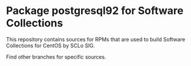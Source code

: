 # Package postgresql92 for Software Collections

This repository contains sources for RPMs that are used
to build Software Collections for CentOS by SCLo SIG.

Find other branches for specific sources.
